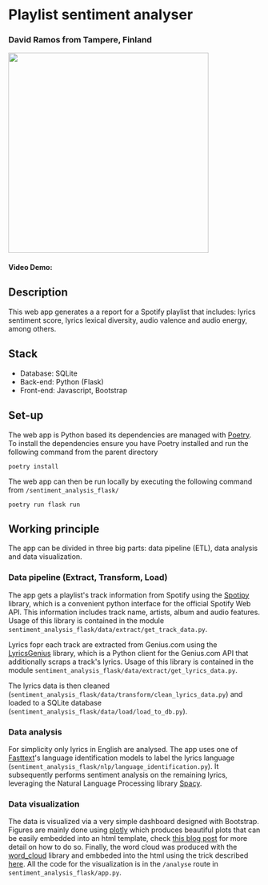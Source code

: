 # Playlist sentiment analyser

### David Ramos from Tampere, Finland

<img src="sentiment_analysis_flask/static/screenshot.png" height="400">

#### Video Demo: 

## Description

This web app generates a a report for a Spotify playlist that includes: lyrics sentiment score, lyrics lexical diversity, audio valence and audio energy, among others.

## Stack

* Database: SQLite
* Back-end: Python (Flask)
* Front-end: Javascript, Bootstrap

## Set-up

The web app is Python based its dependencies are managed with [Poetry](https://github.com/python-poetry/poetry). To install the dependencies ensure you have Poetry installed and run the following command from the parent directory

    poetry install

The web app can then be run locally by executing the following command from `/sentiment_analysis_flask/`

    poetry run flask run

## Working principle

The app can be divided in three big parts: data pipeline (ETL), data analysis and data visualization. 

### Data pipeline (Extract, Transform, Load)

The app gets a playlist's track information from Spotify using the [Spotipy](https://github.com/spotipy-dev/spotipy) library, which is a convenient python interface for the official Spotify Web API. This information includes track name, artists, album and audio features. Usage of this library is contained in the module `sentiment_analysis_flask/data/extract/get_track_data.py`.

Lyrics fopr each track are extracted from Genius.com using the [LyricsGenius](https://github.com/johnwmillr/LyricsGenius) library, which is a Python client for the Genius.com API that additionally scraps a track's lyrics. Usage of this library is contained in the module `sentiment_analysis_flask/data/extract/get_lyrics_data.py`.

The lyrics data is then cleaned (`sentiment_analysis_flask/data/transform/clean_lyrics_data.py`) and loaded to a SQLite database (`sentiment_analysis_flask/data/load/load_to_db.py`).

### Data analysis

For simplicity only lyrics in English are analysed. The app uses one of [Fasttext](https://github.com/facebookresearch/fastText)'s language identification models to label the lyrics language (`sentiment_analysis_flask/nlp/language_identification.py`). It subsequently performs sentiment analysis on the remaining lyrics, leveraging the Natural Language
Processing library [Spacy](https://github.com/explosion/spaCy).

### Data visualization

The data is visualized via a very simple dashboard designed with Bootstrap. Figures are mainly done using [plotly](https://github.com/plotly/plotly.py) which produces beautiful plots that can be easily embedded into an html template, check [this blog post](https://kenneho.net/2021/07/11/plotly-without-dash/) for more detail on how to do so. Finally, the word cloud was produced with the [word_cloud](https://github.com/amueller/word_cloud) library and embbeded into the html using the trick described [here](https://stackoverflow.com/questions/20107414/passing-a-matplotlib-figure-to-html-flask). All the code for the visualization is in the `/analyse` route in `sentiment_analysis_flask/app.py`.